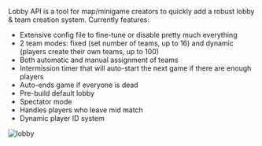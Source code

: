 Lobby API is a tool for map/minigame creators to quickly add a robust lobby & team creation system. Currently features:

* Extensive config file to fine-tune or disable pretty much everything
* 2 team modes: fixed (set number of teams, up to 16) and dynamic (players create their own teams, up to 100)
* Both automatic and manual assignment  of teams
* Intermission timer that will auto-start the next game if there are enough players
* Auto-ends game if everyone is dead
* Pre-build default lobby
* Spectator mode
* Handles players who leave mid match
* Dynamic player ID system

![lobby](https://i.imgur.com/Oiwt7Mb.png)
